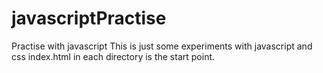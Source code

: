 # javascriptPractise
Practise with javascript
This is just some experiments with javascript and css
index.html in each directory is the start point.
